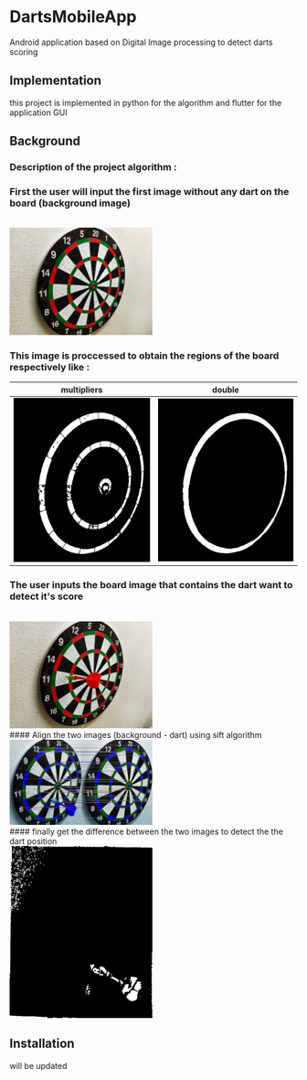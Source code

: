 # DartsMobileApp
Android application based on Digital Image processing to detect darts scoring 

## Implementation
this project is implemented in python for the algorithm and flutter for the application GUI

## Background 
### Description of the project algorithm :
### First the user will input the first image without any dart on the board (background image)
<br>
<img src="test_images/dartBoard1.jpg" width="250">

### This image is proccessed to obtain the regions of the board respectively like : 
|multipliers |double       |
|------------|-------------|
|<img src="debug_images/multipliers regions.jpg" width="250">|<img src="debug_images/double regions.jpg" width="250">|
### The user inputs the board image that contains the dart want to detect it's score 
<br>
<img src="test_images/dart11.jpg" width="250">
<br>
#### Align the two images (background - dart) using sift algorithm 
<br>
<img src="debug_images/matches.jpg" width="250">
<br>
#### finally get the difference between the two images to detect the the dart position 
<br>
<img src="debug_images/diff image.jpg" width="250">












## Installation
will be updated 








